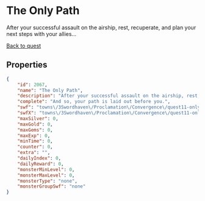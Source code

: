 # The Only Path

After your successful assault on the airship, rest, recuperate, and plan your next steps with your allies...

[Back to quest](../quests.md)

## Properties

```json
{
    "id": 2067,
    "name": "The Only Path",
    "description": "After your successful assault on the airship, rest, recuperate, and plan your next steps with your allies...",
    "complete": "And so, your path is laid out before you.",
    "swf": "towns\/3Swordhaven\/Proclamation\/Convergence\/quest11-onlypath.swf",
    "swfX": "towns\/3Swordhaven\/Proclamation\/Convergence\/quest11-onlypath-x.swf",
    "maxSilver": 0,
    "maxGold": 0,
    "maxGems": 0,
    "maxExp": 0,
    "minTime": 0,
    "counter": 0,
    "extra": "",
    "dailyIndex": 0,
    "dailyReward": 0,
    "monsterMinLevel": 0,
    "monsterMaxLevel": 0,
    "monsterType": "none",
    "monsterGroupSwf": "none"
}
```

